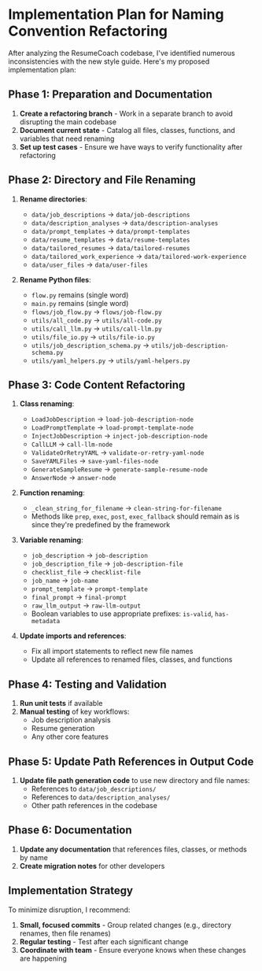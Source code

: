 # Implementation Plan for Naming Convention Refactoring

After analyzing the ResumeCoach codebase, I've identified numerous inconsistencies with the new style guide. Here's my proposed implementation plan:

## Phase 1: Preparation and Documentation

1. **Create a refactoring branch** - Work in a separate branch to avoid disrupting the main codebase
2. **Document current state** - Catalog all files, classes, functions, and variables that need renaming
3. **Set up test cases** - Ensure we have ways to verify functionality after refactoring

## Phase 2: Directory and File Renaming

1. **Rename directories**:
   - `data/job_descriptions` → `data/job-descriptions`
   - `data/description_analyses` → `data/description-analyses`
   - `data/prompt_templates` → `data/prompt-templates`
   - `data/resume_templates` → `data/resume-templates`
   - `data/tailored_resumes` → `data/tailored-resumes`
   - `data/tailored_work_experience` → `data/tailored-work-experience`
   - `data/user_files` → `data/user-files`

2. **Rename Python files**:
   - `flow.py` remains (single word)
   - `main.py` remains (single word)
   - `flows/job_flow.py` → `flows/job-flow.py`
   - `utils/all_code.py` → `utils/all-code.py`
   - `utils/call_llm.py` → `utils/call-llm.py`
   - `utils/file_io.py` → `utils/file-io.py`
   - `utils/job_description_schema.py` → `utils/job-description-schema.py`
   - `utils/yaml_helpers.py` → `utils/yaml-helpers.py`

## Phase 3: Code Content Refactoring

1. **Class renaming**:
   - `LoadJobDescription` → `load-job-description-node`
   - `LoadPromptTemplate` → `load-prompt-template-node`
   - `InjectJobDescription` → `inject-job-description-node`
   - `CallLLM` → `call-llm-node`
   - `ValidateOrRetryYAML` → `validate-or-retry-yaml-node`
   - `SaveYAMLFiles` → `save-yaml-files-node`
   - `GenerateSampleResume` → `generate-sample-resume-node`
   - `AnswerNode` → `answer-node`

2. **Function renaming**:
   - `_clean_string_for_filename` → `clean-string-for-filename`
   - Methods like `prep`, `exec`, `post`, `exec_fallback` should remain as is since they're predefined by the framework

3. **Variable renaming**:
   - `job_description` → `job-description`
   - `job_description_file` → `job-description-file`
   - `checklist_file` → `checklist-file`
   - `job_name` → `job-name`
   - `prompt_template` → `prompt-template`
   - `final_prompt` → `final-prompt`
   - `raw_llm_output` → `raw-llm-output`
   - Boolean variables to use appropriate prefixes: `is-valid`, `has-metadata`

4. **Update imports and references**:
   - Fix all import statements to reflect new file names
   - Update all references to renamed files, classes, and functions

## Phase 4: Testing and Validation

1. **Run unit tests** if available
2. **Manual testing** of key workflows:
   - Job description analysis
   - Resume generation
   - Any other core features

## Phase 5: Update Path References in Output Code

1. **Update file path generation code** to use new directory and file names:
   - References to `data/job_descriptions/`
   - References to `data/description_analyses/`
   - Other path references in the codebase

## Phase 6: Documentation

1. **Update any documentation** that references files, classes, or methods by name
2. **Create migration notes** for other developers

## Implementation Strategy

To minimize disruption, I recommend:

1. **Small, focused commits** - Group related changes (e.g., directory renames, then file renames)
2. **Regular testing** - Test after each significant change
3. **Coordinate with team** - Ensure everyone knows when these changes are happening
